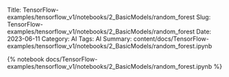 Title: TensorFlow-examples/tensorflow_v1/notebooks/2_BasicModels/random_forest
Slug: TensorFlow-examples/tensorflow_v1/notebooks/2_BasicModels/random_forest
Date: 2023-06-11
Category: AI
Tags: AI
Summary: content/docs/TensorFlow-examples/tensorflow_v1/notebooks/2_BasicModels/random_forest.ipynb

{% notebook docs/TensorFlow-examples/tensorflow_v1/notebooks/2_BasicModels/random_forest.ipynb %}